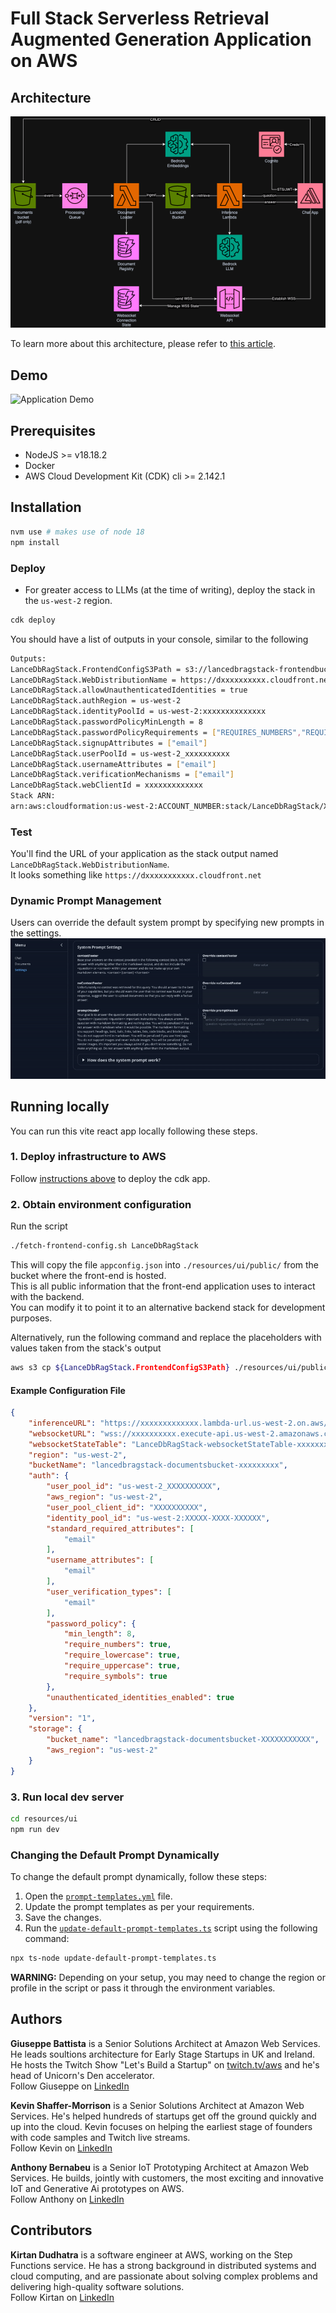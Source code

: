 # Full Stack Serverless Retrieval Augmented Generation Application on AWS
## Architecture

![Overall architecture diagram](./assets/architecture.png)

To learn more about this architecture, please refer to [this article](https://bit.ly/community-serverless-rag).

## Demo
![Application Demo](./assets/fsrag-demo.gif)

## Prerequisites

- NodeJS >= v18.18.2
- Docker
- AWS Cloud Development Kit (CDK) cli >= 2.142.1

## Installation

```sh
nvm use # makes use of node 18
npm install
```

### Deploy

* For greater access to LLMs (at the time of writing), deploy the stack in the `us-west-2` region.

```sh
cdk deploy
```

You should have a list of outputs in your console, similar to the following

```bash
Outputs:
LanceDbRagStack.FrontendConfigS3Path = s3://lancedbragstack-frontendbucketxxxxx-xxxx/appconfig.json
LanceDbRagStack.WebDistributionName = https://dxxxxxxxxxx.cloudfront.net
LanceDbRagStack.allowUnauthenticatedIdentities = true
LanceDbRagStack.authRegion = us-west-2
LanceDbRagStack.identityPoolId = us-west-2:xxxxxxxxxxxxxx
LanceDbRagStack.passwordPolicyMinLength = 8
LanceDbRagStack.passwordPolicyRequirements = ["REQUIRES_NUMBERS","REQUIRES_LOWERCASE","REQUIRES_UPPERCASE","REQUIRES_SYMBOLS"]
LanceDbRagStack.signupAttributes = ["email"]
LanceDbRagStack.userPoolId = us-west-2_xxxxxxxxxx
LanceDbRagStack.usernameAttributes = ["email"]
LanceDbRagStack.verificationMechanisms = ["email"]
LanceDbRagStack.webClientId = xxxxxxxxxxxxx
Stack ARN:
arn:aws:cloudformation:us-west-2:ACCOUNT_NUMBER:stack/LanceDbRagStack/XXXXXXXXXXXXXXXXXXXX
```

### Test
You'll find the URL of your application as the stack output named `LanceDbRagStack.WebDistributionName`.  
It looks something like `https://dxxxxxxxxxxx.cloudfront.net`

### Dynamic Prompt Management

Users can override the default system prompt by specifying new prompts in the settings.
![Dynamic Prompt Management via Front-end application](assets/fsrag-dynamic-prompting.gif)

## Running locally

You can run this vite react app locally following these steps.

### 1. Deploy infrastructure to AWS

Follow [instructions above](#installation) to deploy the cdk app.

### 2. Obtain environment configuration

Run the script 
```bash
./fetch-frontend-config.sh LanceDbRagStack
```

This will copy the file `appconfig.json` into `./resources/ui/public/` from the bucket where the front-end is hosted.  
This is all public information that the front-end application uses to interact with the backend.  
You can modify it to point it to an alternative backend stack for development purposes.

Alternatively, run the following command and replace the placeholders with values taken from the stack's output

```bash
aws s3 cp ${LanceDbRagStack.FrontendConfigS3Path} ./resources/ui/public/
```

#### Example Configuration File
```json
{
    "inferenceURL": "https://xxxxxxxxxxxxx.lambda-url.us-west-2.on.aws/",
    "websocketURL": "wss://xxxxxxxxxx.execute-api.us-west-2.amazonaws.com/Prod",
    "websocketStateTable": "LanceDbRagStack-websocketStateTable-xxxxxxxx",
    "region": "us-west-2",
    "bucketName": "lancedbragstack-documentsbucket-xxxxxxxxx",
    "auth": {
        "user_pool_id": "us-west-2_XXXXXXXXXX",
        "aws_region": "us-west-2",
        "user_pool_client_id": "XXXXXXXXXX",
        "identity_pool_id": "us-west-2:XXXXX-XXXX-XXXXXX",
        "standard_required_attributes": [
            "email"
        ],
        "username_attributes": [
            "email"
        ],
        "user_verification_types": [
            "email"
        ],
        "password_policy": {
            "min_length": 8,
            "require_numbers": true,
            "require_lowercase": true,
            "require_uppercase": true,
            "require_symbols": true
        },
        "unauthenticated_identities_enabled": true
    },
    "version": "1",
    "storage": {
        "bucket_name": "lancedbragstack-documentsbucket-XXXXXXXXXXX",
        "aws_region": "us-west-2"
    }
}
```

### 3. Run local dev server

```sh
cd resources/ui
npm run dev
```

### Changing the Default Prompt Dynamically

To change the default prompt dynamically, follow these steps:

1. Open the [`prompt-templates.yml`](https://github.com/aws-samples/Serverless-Retrieval-Augmented-Generation-RAG-on-AWS/blob/main/lib/prompt-templates.yml) file.
2. Update the prompt templates as per your requirements.
3. Save the changes.
4. Run the [`update-default-prompt-templates.ts`](https://github.com/aws-samples/Serverless-Retrieval-Augmented-Generation-RAG-on-AWS/blob/main/update-default-prompt-templates.ts) script using the following command:

```sh
npx ts-node update-default-prompt-templates.ts
```

**WARNING:** Depending on your setup, you may need to change the region or profile in the script or pass it through the environment variables.

## Authors

**Giuseppe Battista** is a Senior Solutions Architect at Amazon Web Services. He leads soultions architecture for Early Stage Startups in UK and Ireland. He hosts the Twitch Show "Let's Build a Startup" on [twitch.tv/aws](https://bit.ly/basup-twitch) and he's head of Unicorn's Den accelerator.   
Follow Giuseppe on [LinkedIn](https://bit.ly/43l7eEb)  

**Kevin Shaffer-Morrison** is a Senior Solutions Architect at Amazon Web Services. He's helped hundreds of startups get off the ground quickly and up into the cloud. Kevin focuses on helping the earliest stage of founders with code samples and Twitch live streams.  
Follow Kevin on [LinkedIn](https://www.linkedin.com/in/kshaffermorrison)

**Anthony Bernabeu** is a Senior IoT Prototyping Architect at Amazon Web Services. He builds, jointly with customers, the most exciting and innovative IoT and Generative Ai prototypes on AWS.  
Follow Anthony on [LinkedIn](https://bit.ly/4ehuyrg)

## Contributors

**Kirtan Dudhatra** is a software engineer at AWS, working on the Step Functions service. He has a strong background in distributed systems and cloud computing, and are passionate about solving complex problems and delivering high-quality software solutions.    
Follow Kirtan on [LinkedIn](www.linkedin.com/in/kirtandudhatra)
